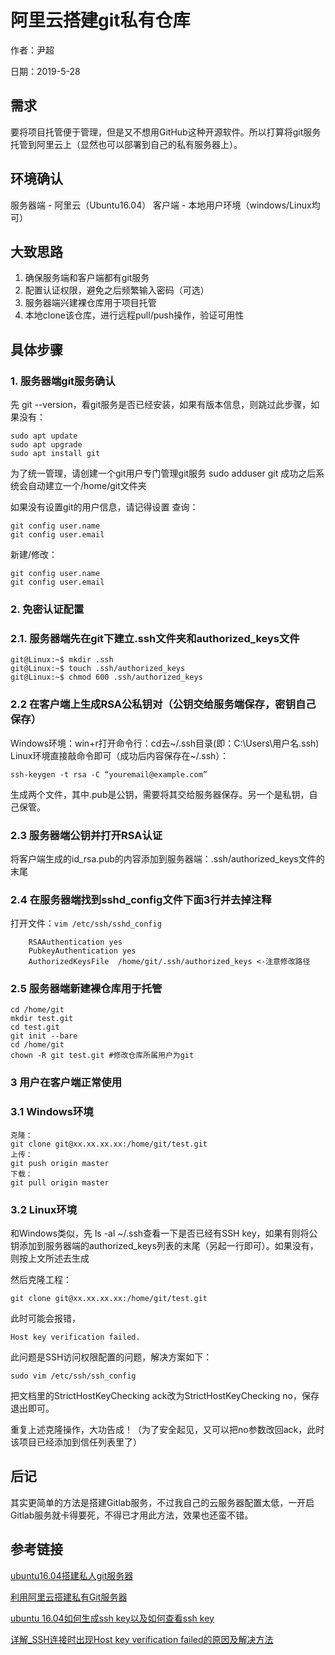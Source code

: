 # 阿里云搭建git私有仓库

作者：尹超

日期：2019-5-28

## 需求

要将项目托管便于管理，但是又不想用GitHub这种开源软件。所以打算将git服务托管到阿里云上（显然也可以部署到自己的私有服务器上）。

## 环境确认
服务器端 - 阿里云（Ubuntu16.04）
客户端 - 本地用户环境（windows/Linux均可）

## 大致思路
  1. 确保服务端和客户端都有git服务
  2. 配置认证权限，避免之后频繁输入密码（可选）
  3. 服务器端兴建裸仓库用于项目托管
  4. 本地clone该仓库，进行远程pull/push操作，验证可用性

## 具体步骤
### 1. 服务器端git服务确认
先 git --version，看git服务是否已经安装，如果有版本信息，则跳过此步骤，如果没有：

    sudo apt update
    sudo apt upgrade
    sudo apt install git

为了统一管理，请创建一个git用户专门管理git服务
sudo adduser git
成功之后系统会自动建立一个/home/git文件夹

如果没有设置git的用户信息，请记得设置
查询：

```
git config user.name
git config user.email
```

新建/修改：

```
git config user.name
git config user.email
```

### 2. 免密认证配置
### 2.1. 服务器端先在git下建立.ssh文件夹和authorized_keys文件

    git@Linux:~$ mkdir .ssh
    git@Linux:~$ touch .ssh/authorized_keys
    git@Linux:~$ chmod 600 .ssh/authorized_keys 

### 2.2 在客户端上生成RSA公私钥对（公钥交给服务端保存，密钥自己保存）

Windows环境：win+r打开命令行：cd去~/.ssh目录(即：C:\Users\用户名\.ssh)
Linux环境直接敲命令即可（成功后内容保存在~/.ssh）：

    ssh-keygen -t rsa -C “youremail@example.com”

生成两个文件，其中.pub是公钥，需要将其交给服务器保存。另一个是私钥，自己保管。

### 2.3 服务器端公钥并打开RSA认证

将客户端生成的id_rsa.pub的内容添加到服务器端：.ssh/authorized_keys文件的末尾

### 2.4 在服务器端找到sshd_config文件下面3行并去掉注释

打开文件：`vim /etc/ssh/sshd_config`

```
    RSAAuthentication yes     
    PubkeyAuthentication yes     
    AuthorizedKeysFile  /home/git/.ssh/authorized_keys <-注意修改路径
```

### 2.5 服务器端新建裸仓库用于托管

    cd /home/git
    mkdir test.git
    cd test.git
    git init --bare
    cd /home/git
    chown -R git test.git #修改仓库所属用户为git

### 3 用户在客户端正常使用

### 3.1 Windows环境

```
克隆：
git clone git@xx.xx.xx.xx:/home/git/test.git 
上传：
git push origin master
下载：
git pull origin master
```

### 3.2 Linux环境

和Windows类似，先 ls -al ~/.ssh查看一下是否已经有SSH key，如果有则将公钥添加到服务器端的authorized_keys列表的末尾（另起一行即可）。如果没有，则按上文所述去生成

然后克隆工程：

`git clone git@xx.xx.xx.xx:/home/git/test.git `

此时可能会报错，

`Host key verification failed.`

此问题是SSH访问权限配置的问题，解决方案如下：

`sudo vim /etc/ssh/ssh_config`

把文档里的StrictHostKeyChecking ack改为StrictHostKeyChecking no，保存退出即可。

重复上述克隆操作，大功告成！（为了安全起见，又可以把no参数改回ack，此时该项目已经添加到信任列表里了）

## 后记
其实更简单的方法是搭建Gitlab服务，不过我自己的云服务器配置太低，一开启Gitlab服务就卡得要死，不得已才用此方法，效果也还蛮不错。

## 参考链接

[ubuntu16.04搭建私人git服务器](https://blog.csdn.net/u011050582/article/details/78768408)

[利用阿里云搭建私有Git服务器](https://www.cnblogs.com/yominhi/p/9759246.html)

[ubuntu 16.04如何生成ssh key以及如何查看ssh key](https://blog.csdn.net/jiayoudangdang/article/details/79477860)

[详解_SSH连接时出现Host key verification failed的原因及解决方法](https://blog.csdn.net/u010070526/article/details/80920643)

